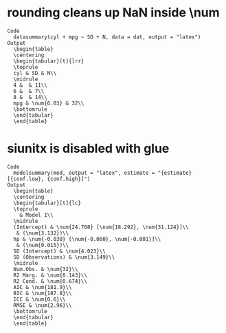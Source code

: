 # rounding cleans up NaN inside \num

    Code
      datasummary(cyl + mpg ~ SD + N, data = dat, output = "latex")
    Output
      \begin{table}
      \centering
      \begin{tabular}[t]{lrr}
      \toprule
      cyl & SD & N\\
      \midrule
      4 &  & 11\\
      6 &  & 7\\
      8 &  & 14\\
      mpg & \num{6.03} & 32\\
      \bottomrule
      \end{tabular}
      \end{table}

# siunitx is disabled with glue

    Code
      modelsummary(mod, output = "latex", estimate = "{estimate} [{conf.low}, {conf.high}]")
    Output
      \begin{table}
      \centering
      \begin{tabular}[t]{lc}
      \toprule
        & Model 1\\
      \midrule
      (Intercept) & \num{24.708} [\num{18.292}, \num{31.124}]\\
       & (\num{3.132})\\
      hp & \num{-0.030} [\num{-0.060}, \num{-0.001}]\\
       & (\num{0.015})\\
      SD (Intercept) & \num{4.023}\\
      SD (Observations) & \num{3.149}\\
      \midrule
      Num.Obs. & \num{32}\\
      R2 Marg. & \num{0.143}\\
      R2 Cond. & \num{0.674}\\
      AIC & \num{181.9}\\
      BIC & \num{187.8}\\
      ICC & \num{0.6}\\
      RMSE & \num{2.96}\\
      \bottomrule
      \end{tabular}
      \end{table}

